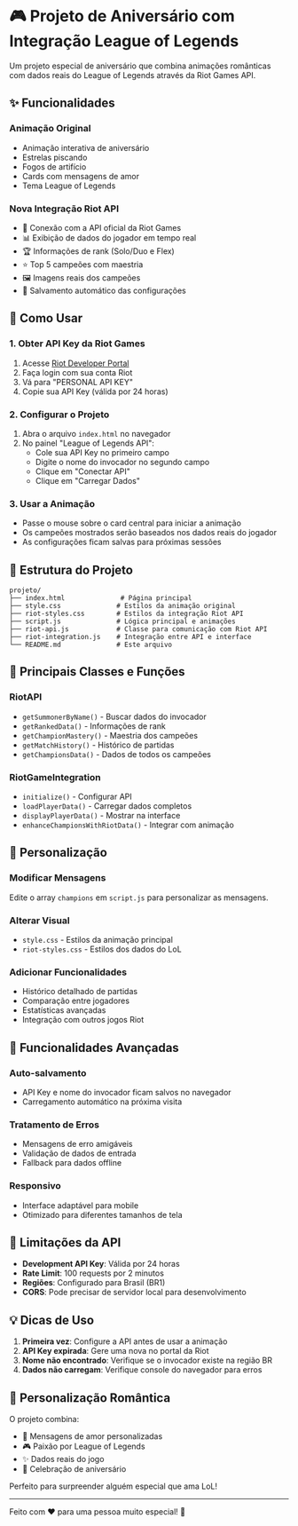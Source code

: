 # 🎮 Projeto de Aniversário com Integração League of Legends

Um projeto especial de aniversário que combina animações românticas com dados reais do League of Legends através da Riot Games API.

## ✨ Funcionalidades

### Animação Original
- Animação interativa de aniversário
- Estrelas piscando
- Fogos de artifício
- Cards com mensagens de amor
- Tema League of Legends

### Nova Integração Riot API
- 🎯 Conexão com a API oficial da Riot Games
- 📊 Exibição de dados do jogador em tempo real
- 🏆 Informações de rank (Solo/Duo e Flex)
- ⭐ Top 5 campeões com maestria
- 🖼️ Imagens reais dos campeões
- 💾 Salvamento automático das configurações

## 🚀 Como Usar

### 1. Obter API Key da Riot Games
1. Acesse [Riot Developer Portal](https://developer.riotgames.com/)
2. Faça login com sua conta Riot
3. Vá para "PERSONAL API KEY"
4. Copie sua API Key (válida por 24 horas)

### 2. Configurar o Projeto
1. Abra o arquivo `index.html` no navegador
2. No painel "League of Legends API":
   - Cole sua API Key no primeiro campo
   - Digite o nome do invocador no segundo campo
   - Clique em "Conectar API"
   - Clique em "Carregar Dados"

### 3. Usar a Animação
- Passe o mouse sobre o card central para iniciar a animação
- Os campeões mostrados serão baseados nos dados reais do jogador
- As configurações ficam salvas para próximas sessões

## 📁 Estrutura do Projeto

```
projeto/
├── index.html              # Página principal
├── style.css              # Estilos da animação original
├── riot-styles.css        # Estilos da integração Riot API
├── script.js              # Lógica principal e animações
├── riot-api.js            # Classe para comunicação com Riot API
├── riot-integration.js    # Integração entre API e interface
└── README.md              # Este arquivo
```

## 🔧 Principais Classes e Funções

### RiotAPI
- `getSummonerByName()` - Buscar dados do invocador
- `getRankedData()` - Informações de rank
- `getChampionMastery()` - Maestria dos campeões
- `getMatchHistory()` - Histórico de partidas
- `getChampionsData()` - Dados de todos os campeões

### RiotGameIntegration
- `initialize()` - Configurar API
- `loadPlayerData()` - Carregar dados completos
- `displayPlayerData()` - Mostrar na interface
- `enhanceChampionsWithRiotData()` - Integrar com animação

## 🎨 Personalização

### Modificar Mensagens
Edite o array `champions` em `script.js` para personalizar as mensagens.

### Alterar Visual
- `style.css` - Estilos da animação principal
- `riot-styles.css` - Estilos dos dados do LoL

### Adicionar Funcionalidades
- Histórico detalhado de partidas
- Comparação entre jogadores
- Estatísticas avançadas
- Integração com outros jogos Riot

## 🌟 Funcionalidades Avançadas

### Auto-salvamento
- API Key e nome do invocador ficam salvos no navegador
- Carregamento automático na próxima visita

### Tratamento de Erros
- Mensagens de erro amigáveis
- Validação de dados de entrada
- Fallback para dados offline

### Responsivo
- Interface adaptável para mobile
- Otimizado para diferentes tamanhos de tela

## 🚨 Limitações da API

- **Development API Key**: Válida por 24 horas
- **Rate Limit**: 100 requests por 2 minutos
- **Regiões**: Configurado para Brasil (BR1)
- **CORS**: Pode precisar de servidor local para desenvolvimento

## 💡 Dicas de Uso

1. **Primeira vez**: Configure a API antes de usar a animação
2. **API Key expirada**: Gere uma nova no portal da Riot
3. **Nome não encontrado**: Verifique se o invocador existe na região BR
4. **Dados não carregam**: Verifique console do navegador para erros

## 🎁 Personalização Romântica

O projeto combina:
- 💖 Mensagens de amor personalizadas
- 🎮 Paixão por League of Legends
- ✨ Dados reais do jogo
- 🎂 Celebração de aniversário

Perfeito para surpreender alguém especial que ama LoL! 

---

Feito com ❤️ para uma pessoa muito especial! 🎉

